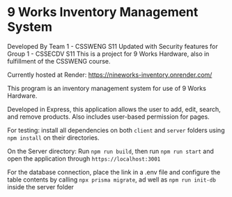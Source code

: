 # 9 Works Inventory Management System

Developed By Team 1 - CSSWENG S11
Updated with Security features for Group 1 - CSSECDV S11
This is a project for 9 Works Hardware, also in fulfillment of the CSSWENG course.

Currently hosted at Render: https://nineworks-inventory.onrender.com/

This program is an inventory management system for use of 9 Works Hardware.

Developed in Express, this application allows the user to add, edit, search, and remove products.
Also includes user-based permission for pages.

For testing:
install all dependencies on both `client` and `server` folders using ``npm install`` on their directories.

On the Server directory:
Run `npm run build`, then run `npm run start` and open the application through `https://localhost:3001`

For the database connection, place the link in a .env file and configure the table contents by calling `npx prisma migrate`, ad well as `npm run init-db` inside the server folder
